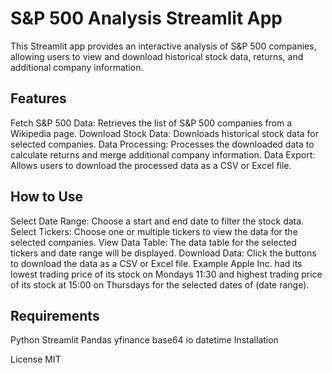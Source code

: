 # S&P 500 Analysis Streamlit App
This Streamlit app provides an interactive analysis of S&P 500 companies, allowing users to view and download historical stock data, returns, and additional company information.

## Features
Fetch S&P 500 Data: Retrieves the list of S&P 500 companies from a Wikipedia page.
Download Stock Data: Downloads historical stock data for selected companies.
Data Processing: Processes the downloaded data to calculate returns and merge additional company information.
Data Export: Allows users to download the processed data as a CSV or Excel file.

## How to Use
Select Date Range: Choose a start and end date to filter the stock data.
Select Tickers: Choose one or multiple tickers to view the data for the selected companies.
View Data Table: The data table for the selected tickers and date range will be displayed.
Download Data: Click the buttons to download the data as a CSV or Excel file.
Example
Apple Inc. had its lowest trading price of its stock on Mondays 11:30 and highest trading price of its stock at 15:00 on Thursdays for the selected dates of (date range).

## Requirements
Python
Streamlit
Pandas
yfinance
base64
io
datetime
Installation

License
MIT
